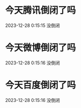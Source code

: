 # 今天腾讯倒闭了吗

2023-12-28 0:15:15 没倒闭

# 今天微博倒闭了吗

2023-12-28 0:15:16 没倒闭

# 今天百度倒闭了吗

2023-12-28 0:15:16 没倒闭

